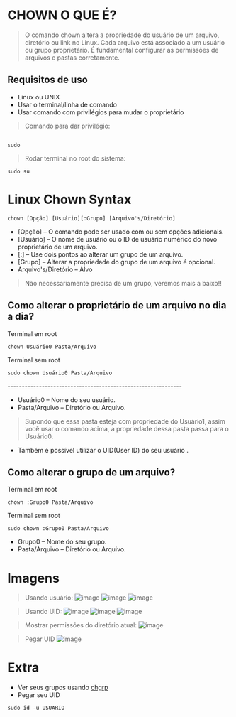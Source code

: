 # CHOWN O QUE É?

> O comando chown altera a propriedade do usuário de um arquivo, diretório ou link no Linux. Cada arquivo está associado a um usuário ou grupo proprietário. É fundamental configurar as permissões de arquivos e pastas corretamente.

## Requisitos de uso 

- Linux ou UNIX
- Usar o terminal/linha de comando
- Usar comando com privilégios para mudar o proprietário

> Comando para dar privilégio:
```console

sudo 
```
> Rodar terminal no root do sistema:
```console
sudo su
```

# 
# Linux Chown Syntax

```console 
chown [Opção] [Usuário][:Grupo] [Arquivo's/Diretório] 
```
- [Opção] – O comando pode ser usado com ou sem opções adicionais.
- [Usuário] – O nome de usuário ou o ID de usuário numérico do novo proprietário de um arquivo.
- [:] – Use dois pontos ao alterar um grupo de um arquivo.
- [Grupo] – Alterar a propriedade do grupo de um arquivo é opcional.
- Arquivo's/Diretório  – Alvo

> Não necessariamente precisa de um grupo, veremos mais a baixo!!

## Como alterar o proprietário de um arquivo no dia a dia?

 Terminal em root
```console 
chown Usuário0 Pasta/Arquivo
```
 Terminal sem root
```console 
sudo chown Usuário0 Pasta/Arquivo
```

*-------------------------------------------------------------*
- Usuário0 – Nome do seu usuário.
- Pasta/Arquivo – Diretório ou Arquivo.

> Supondo que essa pasta esteja com propriedade do Usuário1, assim você usar o comando acima, a propriedade dessa pasta passa para o Usuário0. 
- Também é possível utilizar o UID(User ID) do seu usuário .

## Como alterar o grupo de um arquivo?

 Terminal em root
```console 
chown :Grupo0 Pasta/Arquivo
```
 Terminal sem root
```console 
sudo chown :Grupo0 Pasta/Arquivo
```

- Grupo0 – Nome do seu grupo.
- Pasta/Arquivo – Diretório ou Arquivo.

# Imagens
> Usando usuário: 
![image](https://github.com/codaqui/institucional/assets/63540372/62bce262-a411-4745-a018-fda0f498ef2e)
![image](https://github.com/codaqui/institucional/assets/63540372/d4f5cbf7-17a8-4150-8061-2ac772a7f61e)
![image](https://github.com/codaqui/institucional/assets/63540372/d4738a92-75ad-4c8e-8682-5316da4bf40c)

> Usando UID:
![image](https://github.com/codaqui/institucional/assets/63540372/62bce262-a411-4745-a018-fda0f498ef2e)
![image](https://github.com/codaqui/institucional/assets/63540372/3b2ddd96-0245-48d7-a015-752e71d9bf1c)
![image](https://github.com/codaqui/institucional/assets/63540372/d4738a92-75ad-4c8e-8682-5316da4bf40c)

> Mostrar permissões do diretório atual:
![image](https://github.com/codaqui/institucional/assets/63540372/ac364ece-a253-4c2e-91d1-9147161da7b1)

> Pegar UID
![image](https://github.com/codaqui/institucional/assets/63540372/abd41bd3-7f2e-40b1-8163-f145a10c21ef)

# Extra

- Ver seus grupos usando [chgrp](https://phoenixnap-com.translate.goog/kb/chgrp-command?_x_tr_sl=en&_x_tr_tl=pt&_x_tr_hl=pt-BR&_x_tr_pto=wapp)
- Pegar seu UID

```console 
sudo id -u USUARIO
```
